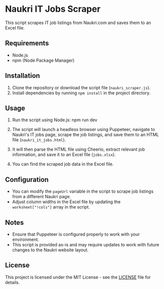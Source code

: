 # Naukri IT Jobs Scraper

This script scrapes IT job listings from Naukri.com and saves them to an Excel file.

## Requirements

- Node.js
- npm (Node Package Manager)

## Installation

1. Clone the repository or download the script file (`naukri_scraper.js`).
2. Install dependencies by running `npm install` in the project directory.

## Usage

1. Run the script using Node.js: npm run dev

2. The script will launch a headless browser using Puppeteer, navigate to Naukri's IT jobs page, scrape the job listings, and save them to an HTML file (`naukri_it_jobs.html`).
3. It will then parse the HTML file using Cheerio, extract relevant job information, and save it to an Excel file (`jobs.xlsx`).
4. You can find the scraped job data in the Excel file.

## Configuration

- You can modify the `pageUrl` variable in the script to scrape job listings from a different Naukri page.
- Adjust column widths in the Excel file by updating the `worksheet["!cols"]` array in the script.

## Notes

- Ensure that Puppeteer is configured properly to work with your environment.
- This script is provided as-is and may require updates to work with future changes to the Naukri website layout.

## License

This project is licensed under the MIT License - see the [LICENSE](LICENSE) file for details.
